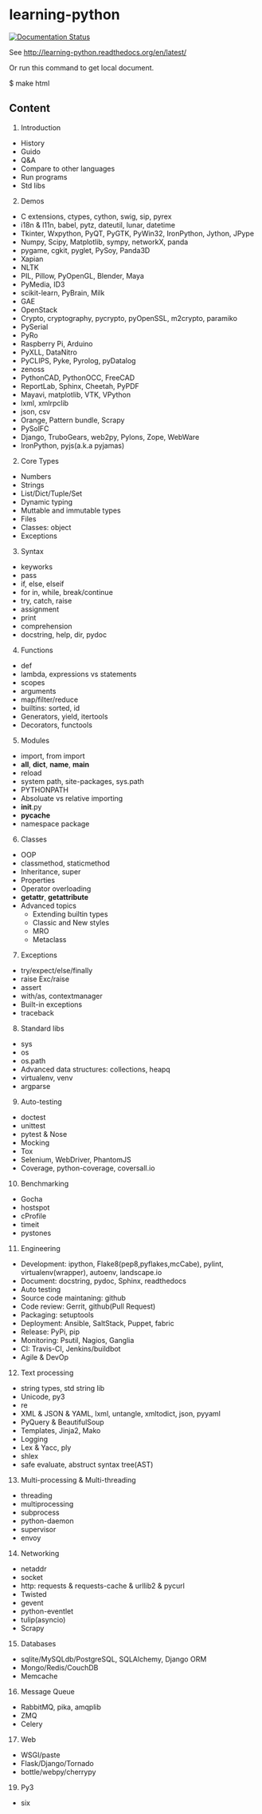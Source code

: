 learning-python
===============

[![Documentation Status](https://readthedocs.org/projects/learning-python/badge/?version=latest)](https://readthedocs.org/projects/learning-python/?badge=latest)
                
See http://learning-python.readthedocs.org/en/latest/

Or run this command to get local document.

  $ make html

Content
-------

1. Introduction
  - History
  - Guido
  - Q&A
  - Compare to other languages
  - Run programs
  - Std libs
2. Demos
  - C extensions, ctypes, cython, swig, sip, pyrex
  - i18n & l11n, babel, pytz, dateutil, lunar, datetime
  - Tkinter, Wxpython, PyQT, PyGTK, PyWin32, IronPython, Jython, JPype
  - Numpy, Scipy, Matplotlib, sympy, networkX, panda
  - pygame, cgkit, pyglet, PySoy, Panda3D
  - Xapian
  - NLTK
  - PIL, Pillow, PyOpenGL, Blender, Maya
  - PyMedia, ID3
  - scikit-learn, PyBrain, Milk
  - GAE
  - OpenStack
  - Crypto, cryptography, pycrypto, pyOpenSSL, m2crypto, paramiko
  - PySerial
  - PyRo
  - Raspberry Pi, Arduino
  - PyXLL, DataNitro
  - PyCLIPS, Pyke, Pyrolog, pyDatalog
  - zenoss
  - PythonCAD, PythonOCC, FreeCAD
  - ReportLab, Sphinx, Cheetah, PyPDF
  - Mayavi, matplotlib, VTK, VPython
  - lxml, xmlrpclib
  - json, csv
  - Orange, Pattern bundle, Scrapy
  - PySolFC
  - Django, TruboGears, web2py, Pylons, Zope, WebWare
  - IronPython, pyjs(a.k.a pyjamas)
2. Core Types
  - Numbers
  - Strings
  - List/Dict/Tuple/Set
  - Dynamic typing
  - Muttable and immutable types
  - Files
  - Classes: object
  - Exceptions
3. Syntax
  - keyworks
  - pass
  - if, else, elseif
  - for in, while, break/continue
  - try, catch, raise
  - assignment
  - print
  - comprehension
  - docstring, help, dir, pydoc
4. Functions
  - def
  - lambda, expressions vs statements
  - scopes
  - arguments
  - map/filter/reduce
  - builtins: sorted, id
  - Generators, yield, itertools
  - Decorators, functools
5. Modules
  - import, from import
  - __all__, __dict__, __name__, __main__
  - reload
  - system path, site-packages, sys.path
  - PYTHONPATH
  - Absoluate vs relative importing
  - __init__.py
  - __pycache__
  - namespace package
6. Classes
  - OOP
  - classmethod, staticmethod
  - Inheritance, super
  - Properties
  - Operator overloading
  - __getattr__, __getattribute__
  - Advanced topics
    - Extending builtin types
    - Classic and New styles
    - MRO
    - Metaclass
7. Exceptions
  - try/expect/else/finally
  - raise Exc/raise
  - assert
  - with/as, contextmanager
  - Built-in exceptions
  - traceback
8. Standard libs
  - sys
  - os
  - os.path
  - Advanced data structures: collections, heapq
  - virtualenv, venv
  - argparse
9. Auto-testing
  - doctest
  - unittest
  - pytest & Nose
  - Mocking
  - Tox
  - Selenium, WebDriver, PhantomJS
  - Coverage, python-coverage, coversall.io
10. Benchmarking
  - Gocha
  - hostspot
  - cProfile
  - timeit
  - pystones
11. Engineering
  - Development: ipython, Flake8(pep8,pyflakes,mcCabe), pylint, virtualenv(wrapper), autoenv, landscape.io
  - Document: docstring, pydoc, Sphinx, readthedocs
  - Auto testing
  - Source code maintaning: github
  - Code review: Gerrit, github(Pull Request)
  - Packaging: setuptools
  - Deployment: Ansible, SaltStack, Puppet, fabric
  - Release: PyPi, pip
  - Monitoring: Psutil, Nagios, Ganglia
  - CI: Travis-CI, Jenkins/buildbot
  - Agile & DevOp
12. Text processing
  - string types, std string lib
  - Unicode, py3
  - re
  - XML & JSON & YAML, lxml, untangle, xmltodict, json, pyyaml
  - PyQuery & BeautifulSoup
  - Templates, Jinja2, Mako
  - Logging
  - Lex & Yacc, ply
  - shlex
  - safe evaluate, abstruct syntax tree(AST)
13. Multi-processing & Multi-threading
  - threading
  - multiprocessing
  - subprocess
  - python-daemon
  - supervisor
  - envoy
14. Networking
  - netaddr
  - socket
  - http: requests & requests-cache & urllib2 & pycurl
  - Twisted
  - gevent
  - python-eventlet
  - tulip(asyncio)
  - Scrapy
15. Databases
  - sqlite/MySQLdb/PostgreSQL, SQLAlchemy, Django ORM
  - Mongo/Redis/CouchDB
  - Memcache
16. Message Queue
  - RabbitMQ, pika, amqplib
  - ZMQ
  - Celery
17. Web
  - WSGI/paste
  - Flask/Django/Tornado
  - bottle/webpy/cherrypy
19. Py3
  - six
